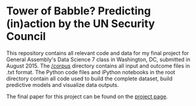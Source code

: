 # Tower of Babble? Predicting (in)action by the UN Security Council

This repository contains all relevant code and data for my final project for General Assembly's Data Science 7 class in Washington, DC, submitted in August 2015. The [/corpus](../corpus) directory contains all input and outcome files in .txt format. The Python code files and iPython notebooks in the root directory contain all code used to build the complete dataset, build predictive models and visualize data outputs. 

The final paper for this project can be found on the [project page](http://wandergram.github.io/tower).

